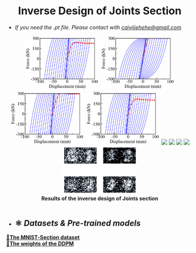 <div align=center>
  
# Inverse Design of Joints Section
  
</div> 


* *If you need the .pt file. Please contact with caiyijiehehe@gmail.com*

<div align=center>
  <img width="200" src="Chart/Curve_1.gif"/>
  <img width="200" src="Chart/Curve_2.gif"/>
  <img width="200" src="Chart/Curve_3.gif"/>
  <img width="200" src="Chart/Curve_4.gif"/>
  <img width="200" src="Chart/Section_1.gif"/>
  <img width="200" src="Chart/Section_2.gif"/>
  <img width="200" src="Chart/Section_3.gif"/>
  <img width="200" src="Chart/Section_4.gif"/>
  <img width="200" src="Chart/Section_DDPM.gif"/>
   <div align=center><strong>Results of the inverse design of Joints section</strong></div>
</div><br>    


* ## ⚛️ **_Datasets & Pre-trained models_**    
[**🔗The MNIST-Section dataset**](https://github.com/YijieCai/Inverse-design-of-beam-column-joints/releases/tag/Dataset)     
[**🔗The weights of the DDPM**](https://github.com/YijieCai/Inverse-design-of-beam-column-joints/releases/tag/Weight)

<div align=center>

